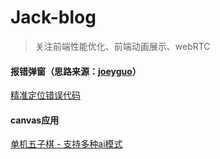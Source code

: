 # Jack-blog
>关注前端性能优化、前端动画展示、webRTC
#### 报错弹窗（思路来源：[joeyguo](https://github.com/joeyguo/blog/)）

[精准定位错误代码](https://github.com/Lighting-Jack/Jack-blog/issues/1)

#### canvas应用

[单机五子棋 - 支持多种ai模式](https://github.com/Lighting-Jack/Jack-blog/issues/3/)
